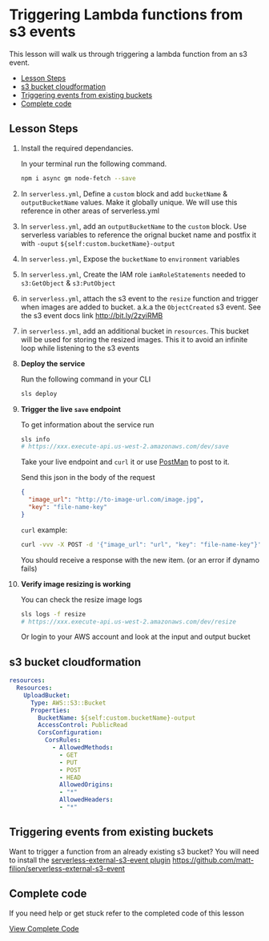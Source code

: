# Triggering Lambda functions from s3 events

This lesson will walk us through triggering a lambda function from an s3 event.


- [Lesson Steps](#lesson-steps)
- [s3 bucket cloudformation](#s3-bucket-cloudformation)
- [Triggering events from existing buckets](#triggering-events-from-existing-buckets)
- [Complete code](#complete-code)

## Lesson Steps

1. Install the required dependancies.

    In your terminal run the following command.

    ```bash
    npm i async gm node-fetch --save
    ```

2. In `serverless.yml`, Define a `custom` block and add `bucketName` & `outputBucketName` values. Make it globally unique. We will use this reference in other areas of serverless.yml

3. In `serverless.yml`, add an `outputBucketName` to the `custom` block. Use serverless variables to reference the orignal bucket name and postfix it with `-ouput` `${self:custom.bucketName}-output`

4. In `serverless.yml`, Expose the `bucketName` to `environment` variables

5. In `serverless.yml`, Create the IAM role `iamRoleStatements` needed to `s3:GetObject` & `s3:PutObject`

6. in `serverless.yml`, attach the s3 event to the `resize` function and trigger when images are added to bucket. a.k.a the `ObjectCreated` s3 event. See the s3 event docs link http://bit.ly/2zyiRMB

7. in `serverless.yml`, add an additional bucket in `resources`. This bucket will be used for storing the resized images. This it to avoid an infinite loop while listening to the s3 events

8. **Deploy the service**

    Run the following command in your CLI

    ```bash
    sls deploy
    ```

9. **Trigger the live `save` endpoint**

    To get information about the service run
    ```bash
    sls info
    # https://xxx.execute-api.us-west-2.amazonaws.com/dev/save
    ```

    Take your live endpoint and `curl` it or use [PostMan](https://www.getpostman.com) to post to it.

    Send this json in the body of the request
    ```json
    {
      "image_url": "http://to-image-url.com/image.jpg",
      "key": "file-name-key"
    }
    ```

    `curl` example:
    ```bash
    curl -vvv -X POST -d '{"image_url": "url", "key": "file-name-key"}' -H "Content-Type: application/json" https://xxx.execute-api.us-west-2.amazonaws.com/dev/create
    ```

    You should receive a response with the new item. (or an error if dynamo fails)

10. **Verify image resizing is working**

    You can check the resize image logs

    ```bash
    sls logs -f resize
    # https://xxx.execute-api.us-west-2.amazonaws.com/dev/resize
    ```

    Or login to your AWS account and look at the input and output bucket

## s3 bucket cloudformation

```yml
resources:
  Resources:
    UploadBucket:
      Type: AWS::S3::Bucket
      Properties:
        BucketName: ${self:custom.bucketName}-output
        AccessControl: PublicRead
        CorsConfiguration:
          CorsRules:
            - AllowedMethods:
              - GET
              - PUT
              - POST
              - HEAD
              AllowedOrigins:
              - "*"
              AllowedHeaders:
              - "*"
```

## Triggering events from existing buckets

Want to trigger a function from an already existing s3 bucket?
You will need to install the [serverless-external-s3-event plugin](https://github.com/matt-filion/serverless-external-s3-event) https://github.com/matt-filion/serverless-external-s3-event






## Complete code

If you need help or get stuck refer to the completed code of this lesson

[View Complete Code](https://github.com/DavidWells/serverless-workshop/tree/master/lessons-code-complete/events/s3)
